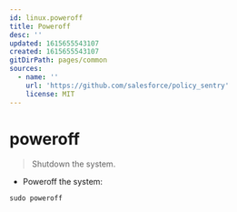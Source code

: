 ```yaml
---
id: linux.poweroff
title: Poweroff
desc: ''
updated: 1615655543107
created: 1615655543107
gitDirPath: pages/common
sources:
  - name: ''
    url: 'https://github.com/salesforce/policy_sentry'
    license: MIT
---
```

# poweroff

> Shutdown the system.

- Poweroff the system:

`sudo poweroff`

